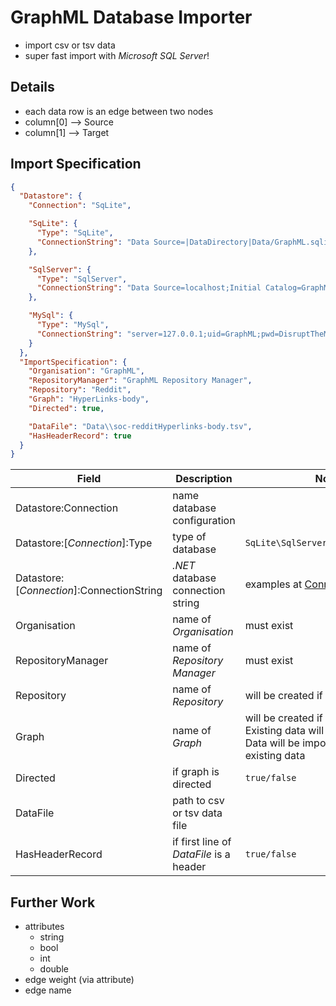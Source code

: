 # GraphML Database Importer
* import csv or tsv data
* super fast import with _Microsoft SQL Server_!

## Details
* each data row is an edge between two nodes
* column[0] --> Source
* column[1] --> Target

## Import Specification

```json
{
  "Datastore": {
    "Connection": "SqLite",

    "SqLite": {
      "Type": "SqLite",
      "ConnectionString": "Data Source=|DataDirectory|Data/GraphML.sqlite3;"
    },

    "SqlServer": {
      "Type": "SqlServer",
      "ConnectionString": "Data Source=localhost;Initial Catalog=GraphML;Integrated Security=True;MultipleActiveResultSets=True;"
    },

    "MySql": {
      "Type": "MySql",
      "ConnectionString": "server=127.0.0.1;uid=GraphML;pwd=DisruptTheMarket;database=GraphML;SslMode=none"
    }
  },
  "ImportSpecification": {
    "Organisation": "GraphML",
    "RepositoryManager": "GraphML Repository Manager",
    "Repository": "Reddit",
    "Graph": "HyperLinks-body",
    "Directed": true,

    "DataFile": "Data\\soc-redditHyperlinks-body.tsv",
    "HasHeaderRecord": true
  }
}
```
| Field | Description | Notes |
|-------|-------------|-------|
| Datastore:Connection | name database configuration |  |
| Datastore:[_Connection_]:Type | type of database | `SqLite\SqlServer\MySql\PostgreSql` |
| Datastore:[_Connection_]:ConnectionString | _.NET_ database connection string | examples at [ConnectonStrings.com](https://www.connectionstrings.com/) |
| Organisation | name of _Organisation_ | must exist |
| RepositoryManager | name of _Repository Manager_ | must exist |
| Repository | name of _Repository_ | will be created if it does not exist |
| Graph | name of _Graph_ | will be created if it does not exist<br/> Existing data will not be overwritten<br/> Data will be imported alongside existing data |
| Directed | if graph is directed | `true/false` |
| DataFile | path to csv or tsv data file |  |
| HasHeaderRecord | if first line of _DataFile_ is a header | `true/false` |

## Further Work
* attributes
  * string
  * bool
  * int
  * double
* edge weight (via attribute)
* edge name

